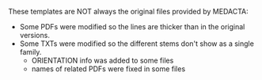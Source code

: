 These templates are NOT always the original files provided by MEDACTA:
- Some PDFs were modified so the lines are thicker than in the original versions.
- Some TXTs were modified so the different stems don't show as a single family.
    - ORIENTATION info was added to some files
    - names of related PDFs were fixed in some files
